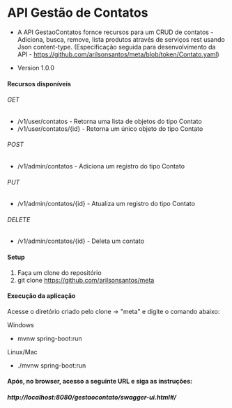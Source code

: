 # API Gestão de Contatos #


* A API GestaoContatos fornce recursos para um CRUD de contatos - Adiciona, busca, remove, lista produtos através de serviços rest usando Json content-type.
(Especificação seguida para desenvolvimento da API - https://github.com/arilsonsantos/meta/blob/token/Contato.yaml)

* Version 1.0.0

#### Recursos disponíveis

###### GET 
* /v1/user/contatos         -  Retorna uma lista de objetos do tipo Contato
* /v1/user/contatos/{id}    -  Retorna um único objeto do tipo Contato


###### POST
* /v1/admin/contatos        -  Adiciona um registro do tipo Contato


###### PUT
* /v1/admin/contatos/{id}   -  Atualiza um registro do tipo Contato


###### DELETE 
* /v1/admin/contatos/{id}   -  Deleta um contato


#### Setup 

1. Faça um clone do repositório
2. git clone https://github.com/arilsonsantos/meta


#### Execução da aplicação

Acesse o diretório criado pelo clone -> "meta" e digite o comando abaixo:

Windows
* mvnw spring-boot:run

Linux/Mac
* ./mvnw spring-boot:run


#### Após, no browser, acesso a seguinte URL e siga as instruções:

##### http://localhost:8080/gestaocontato/swagger-ui.html#/

